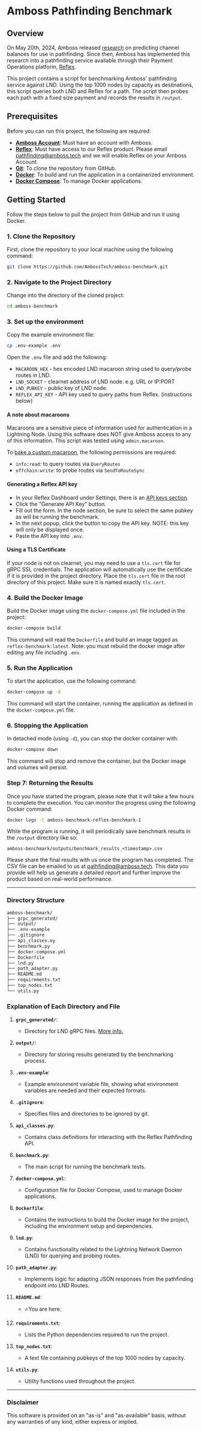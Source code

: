 # Amboss Pathfinding Benchmark

## Overview

On May 20th, 2024, Amboss released [research](https://arxiv.org/abs/2405.12087) on predicting channel balances for use in pathfinding. 
Since then, Amboss has implemented this research into a pathfinding service available through their Payment Operations platform, [Reflex](https://amboss.space/reflex/).

This project contains a script for benchmarking Amboss' pathfinding service against LND.
Using the top 1000 nodes by capacity as destinations, this script queries both LND and Reflex for a path.
The script then probes each path with a fixed size payment and records the results in `/output`.


## Prerequisites

Before you can run this project, the following are required:

- **[Amboss Account](https://amboss.space/login)**: Must have an account with Amboss.
- **[Reflex](https://amboss.space/reflex/)**: Must have access to our Reflex product. Please email pathfinding@amboss.tech and we will enable Reflex on your Amboss Account.
- **[Git](https://git-scm.com/book/en/v2/Getting-Started-Installing-Git)**: To clone the repository from GitHub.
- **[Docker](https://docs.docker.com/get-docker/)**: To build and run the application in a containerized environment.
- **[Docker Compose](https://docs.docker.com/compose/install/)**: To manage Docker applications.


## Getting Started

Follow the steps below to pull the project from GitHub and run it using Docker.

### 1. Clone the Repository

First, clone the repository to your local machine using the following command:

```bash
git clone https://github.com/AmbossTech/amboss-benchmark.git
```

### 2. Navigate to the Project Directory

Change into the directory of the cloned project:

```bash
cd amboss-benchmark
```

### 3. Set up the environment

Copy the example environment file:

```bash
cp .env-example .env
```

Open the `.env` file and add the following:

- `MACAROON_HEX` - hex encoded LND macaroon string used to query/probe routes in LND. 
- `LND_SOCKET` - clearnet address of LND node. e.g. URL or IP:PORT
- `LND_PUBKEY` - public key of LND node.
- `REFLEX_API_KEY` - API key used to query paths from Reflex. (instructions below)


#### A note about macaroons

Macaroons are a sensitive piece of information used for authentication in a Lightning Node. 
Using this software does NOT give Amboss access to any of this information. 
This script was tested using `admin.macaroon`.

To [bake a custom macaroon](https://docs.lightning.engineering/lightning-network-tools/lnd/macaroons#docs-internal-guid-7b736a99-7fff-4c6f-a308-73da0d74c992), the following permissions are required:

- `info:read`: to query routes via `QueryRoutes`
- `offchain:write`: to probe routes via `SendToRouteSync` 

#### Generating a Reflex API key

- In your Reflex Dashboard under Settings, there is an [API keys section](https://amboss.space/reflex/settings/api-keys). 
- Click the "Generate API Key" button.
- Fill out the form. In the node section, be sure to select the same pubkey as will be running the benchmark.
- In the next popup, click the button to copy the API key. NOTE: this key will only be displayed once.
- Paste the API key into `.env`.

#### Using a TLS Certificate

If your node is not on clearnet, you may need to use a `tls.cert` file for gRPC SSL credentials. 
The application will automatically use the certificate if it is provided in the project directory. 
Place the `tls.cert` file in the root directory of this project. Make sure it is named exactly `tls.cert`.

### 4. Build the Docker Image

Build the Docker image using the `docker-compose.yml` file included in the project:

```bash
docker-compose build
```

This command will read the `Dockerfile` and build an image tagged as `reflex-benchmark:latest`.
Note: you must rebuild the docker image after editing any file including `.env`. 

### 5. Run the Application

To start the application, use the following command:

```bash
docker-compose up -d
```

This command will start the container, running the application as defined in the `docker-compose.yml` file.

### 6. Stopping the Application

In detached mode (using `-d`), you can stop the docker container with:

```bash
docker-compose down
```

This command will stop and remove the container, but the Docker image and volumes will persist.


### Step 7: Returning the Results

Once you have started the program, please note that it will take a few hours to complete the execution. You can monitor the progress using the following Docker command:

```bash
docker logs -t amboss-benchmark-reflex-benchmark-1
```

While the program is running, it will periodically save benchmark results in the `/output` directory like so:

```
amboss-benchmark/outputs/benchmark_results_<timestamp>.csv
```

Please share the final results with us once the program has completed. The CSV file can be emailed to us at pathfinding@amboss.tech. 
This data you provide will help us generate a detailed report and further improve the product based on real-world performance.

---

### Directory Structure

```markdown
amboss-benchmark/
├── grpc_generated/
├── output/
├── .env-example
├── .gitignore
├── api_classes.oy
├── benchmark.py
├── docker-compose.yml
├── Dockerfile
├── lnd.py
├── path_adapter.py
├── README.md
├── requirements.txt
├── top_nodes.txt
└── utils.py
```
### Explanation of Each Directory and File

1. **`grpc_generated/`**:
   - Directory for LND gRPC files. [More info.](https://github.com/lightningnetwork/lnd/blob/master/docs/grpc/python.md)

2. **`output/`**:
   - Directory for storing results generated by the benchmarking process.

3. **`.env-example`**:
   - Example environment variable file, showing what environment variables are needed and their expected formats.

4. **`.gitignore`**:
   - Specifies files and directories to be ignored by git.

5. **`api_classes.py`**:
   - Contains class definitions for interacting with the Reflex Pathfinding API.

6. **`benchmark.py`**:
   - The main script for running the benchmark tests.

7. **`docker-compose.yml`**:
   - Configuration file for Docker Compose, used to manage Docker applications.

8. **`Dockerfile`**:
   - Contains the instructions to build the Docker image for the project, including the environment setup and dependencies.

9. **`lnd.py`**:
   - Contains functionality related to the Lightning Network Daemon (LND) for querying and probing routes.

10. **`path_adapter.py`**:
    - Implements logic for adapting JSON responses from the pathfinding endpoint into LND Routes.

11. **`README.md`**:
    - ⭐You are here.

12. **`requirements.txt`**:
    - Lists the Python dependencies required to run the project.

13. **`top_nodes.txt`**:
    - A text file containing pubkeys of the top 1000 nodes by capacity.

14. **`utils.py`**:
    - Utility functions used throughout the project.


---

### Disclaimer
This software is provided on an "as-is" and "as-available" basis, without any warranties of any kind, either express or implied.

